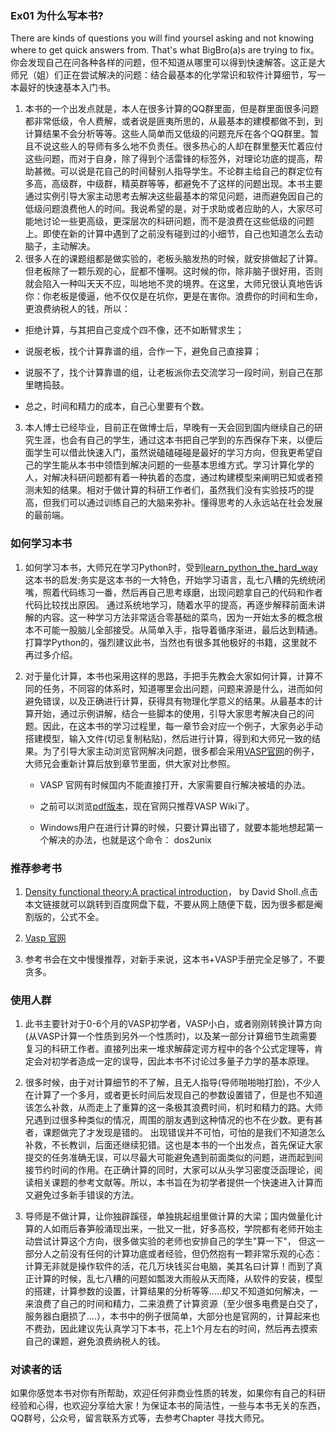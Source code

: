 ### Ex01 为什么写本书?

There are kinds of questions you will find yoursel asking and not knowing where to get quick answers from. That's what BigBro(a)s are trying to fix。你会发现自己在问各种各样的问题，但不知道从哪里可以得到快速解答。这正是大师兄（姐）们正在尝试解决的问题：结合最基本的化学常识和软件计算细节，写一本最好的快速基本入门书。

1. 本书的一个出发点就是，本人在很多计算的QQ群里面，但是群里面很多问题都非常低级，令人费解，或者说是匪夷所思的，从最基本的建模都做不到，到计算结果不会分析等等。这些人简单而又低级的问题充斥在各个QQ群里。暂且不说这些人的导师有多么地不负责任。很多热心的人却在群里整天忙着应付这些问题，而对于自身，除了得到个活雷锋的标签外，对理论功底的提高，帮助甚微。可以说是花自己的时间替别人指导学生。不论群主给自己的群定位有多高，高级群，中级群，精英群等等，都避免不了这样的问题出现。本书主要通过实例引导大家主动思考去解决这些最基本的常见问题，进而避免因自己的低级问题浪费他人的时间。我说希望的是，对于求助或者应助的人，大家尽可能地讨论一些更高级，更深层次的科研问题，而不是浪费在这些低级的问题上。即使在新的计算中遇到了之前没有碰到过的小细节，自己也知道怎么去动脑子，主动解决。 
2.  很多人在的课题组都是做实验的，老板头脑发热的时候，就安排做起了计算。但老板除了一颗乐观的心，屁都不懂啊。这时候的你，除非脑子很好用，否则就会陷入一种叫天天不应，叫地地不灵的境界。在这里，大师兄很认真地告诉你：你老板是傻逼，他不仅仅是在坑你，更是在害你。浪费你的时间和生命，更浪费纳税人的钱，所以：

   - 拒绝计算，与其把自己变成个四不像，还不如断臂求生；

   - 说服老板，找个计算靠谱的组，合作一下，避免自己直接算；

   - 说服不了，找个计算靠谱的组，让老板派你去交流学习一段时间，别自己在那里瞎捣鼓。

   - 总之，时间和精力的成本，自己心里要有个数。
3. 本人博士已经毕业，目前正在做博士后，早晚有一天会回到国内继续自己的研究生涯，也会有自己的学生，通过这本书把自己学到的东西保存下来，以便后面学生可以借此快速入门，虽然说磕磕碰碰是最好的学习方向，但我更希望自己的学生能从本书中领悟到解决问题的一些基本思维方式。学习计算化学的人，对解决科研问题都有着一种执着的态度，通过构建模型来阐明已知或者预测未知的结果。相对于做计算的科研工作者们，虽然我们没有实验技巧的提高，但我们可以通过训练自己的大脑来弥补。懂得思考的人永远站在社会发展的最前端。

### 如何学习本书

1. 如何学习本书，大师兄在学习Python时，受到[learn_python_the_hard_way](https://learnpythonthehardway.org/)这本书的启发:务实是这本书的一大特色，开始学习语言，乱七八糟的先统统闭嘴，照着代码练习一番，然后再自己思考琢磨，出现问题拿自己的代码和作者代码比较找出原因。 通过系统地学习，随着水平的提高，再逐步解释前面未讲解的内容。这一种学习方法非常适合零基础的菜鸟，因为一开始太多的概念根本不可能一股脑儿全部接受。从简单入手，指导着循序渐进，最后达到精通。打算学Python的，强烈建议此书，当然也有很多其他极好的书籍，这里就不再过多介绍。

2. 对于量化计算，本书也采用这样的思路，手把手先教会大家如何计算，计算不同的任务，不同容的体系时，知道哪里会出问题，问题来源是什么，进而如何避免错误，以及正确进行计算，获得具有物理化学意义的结果。从最基本的计算开始，通过示例讲解，结合一些脚本的使用，引导大家思考解决自己的问题。因此，在这本书的学习过程里，每一章节会对应一个例子，大家务必手动搭建模型，输入文件(切忌复制粘贴)，然后进行计算，得到和大师兄一致的结果。为了引导大家主动浏览官网解决问题，很多都会采用[VASP官网](http://www.vasp.at/)的例子，大师兄会重新计算后放到章节里面，供大家对比参照。

   - VASP 官网有时候国内不能直接打开，大家需要自行解决被墙的办法。

   - 之前可以浏览[pdf版本](https://pan.baidu.com/s/1trvvbCKkJHu1ZPGsizW4og)，现在官网只推荐VASP Wiki了。

   - Windows用户在进行计算的时候，只要计算出错了，就要本能地想起第一个解决的办法，也就是这个命令： dos2unix


### 推荐参考书

1. [Density functional theory:A practical introduction](https://pan.baidu.com/s/1dFN9stj)， by David Sholl.点击本文链接就可以跳转到百度网盘下载，不要从网上随便下载，因为很多都是阉割版的，公式不全。

2. [Vasp 官网](http://www.vasp.at/)

3. 参考书会在文中慢慢推荐，对新手来说，这本书+VASP手册完全足够了，不要贪多。

### 使用人群

1. 此书主要针对于0-6个月的VASP初学者，VASP小白，或者刚刚转换计算方向(从VASP计算一个性质到另外一个性质时)，以及某一部分计算细节生疏需要复习的科研工作者。直接列出来一堆求解薛定谔方程中的各个公式定理等，肯定会对初学者造成一定的误导，因此本书不讨论过多量子力学的基本原理。

2. 很多时候，由于对计算细节的不了解，且无人指导(导师啪啪啪打脸)，不少人在计算了一个多月，或者更长时间后发现自己的参数设置错了，但是也不知道该怎么补救，从而走上了重算的这一条极其浪费时间，机时和精力的路。大师兄遇到过很多种类似的情况，周围的朋友遇到这种情况的也不在少数。更有甚者，课题做完了才发现是错的。 出现错误并不可怕，可怕的是我们不知道怎么补救，不长教训，后面还继续犯错。这也是本书的一个出发点，首先保证大家提交的任务准确无误，可以尽最大可能避免遇到前面类似的问题，进而起到间接节约时间的作用。在正确计算的同时，大家可以从头学习密度泛函理论，阅读相关课题的参考文献等。所以，本书旨在为初学者提供一个快速进入计算而又避免过多新手错误的方法。

3. 导师是不做计算，让你独辟蹊径，单独挑起组里做计算的大梁；国内做量化计算的人如雨后春笋般涌现出来，一批又一批，好多高校，学院都有老师开始主动尝试计算这个方向，很多做实验的老师也安排自己的学生"算一下"， 但这一部分人之前没有任何的计算功底或者经验，但仍然抱有一颗非常乐观的心态：计算无非就是操作软件的活，花几万块钱买台电脑，美其名曰计算！而到了真正计算的时候，乱七八糟的问题如瓢泼大雨般从天而降，从软件的安装，模型的搭建，计算参数的设置，计算结果的分析等等.....却又不知道如何解决，一来浪费了自己的时间和精力，二来浪费了计算资源（至少很多电费是白交了，服务器白磨损了....），本书中的例子很简单，大部分也是官网的，计算起来也不费劲，因此建议先认真学习下本书，花上1个月左右的时间，然后再去摸索自己的课题，避免浪费纳税人的钱。

### 对读者的话

如果你感觉本书对你有所帮助，欢迎任何非商业性质的转发，如果你有自己的科研经验和心得，也欢迎分享给大家！为保证本书的简洁性，一些与本书无关的东西，QQ群号，公众号，留言联系方式等，去参考Chapter 寻找大师兄。
